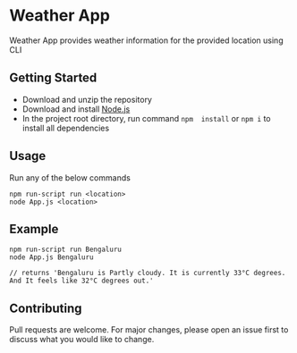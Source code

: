# Weather App

Weather App provides weather information for the provided location using CLI

## Getting Started

- Download and unzip the repository
- Download and install [Node.js](https://nodejs.org/en/download/)
- In the project root directory, run command `npm  install` or `npm i` to install all dependencies 


## Usage

Run any of the below commands

```
npm run-script run <location>
node App.js <location>
```

## Example

```
npm run-script run Bengaluru
node App.js Bengaluru 

// returns 'Bengaluru is Partly cloudy. It is currently 33°C degrees. And It feels like 32°C degrees out.'
```


## Contributing
Pull requests are welcome. For major changes, please open an issue first to discuss what you would like to change.
